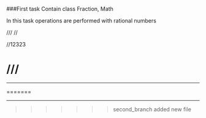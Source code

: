 ###First task
Сontain class Fraction, Math

In this task operations are performed with rational numbers

///
//

//12323



///
=======







**********
=======
**********
>>>>>>> second_branch
added new file
